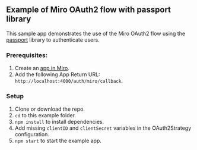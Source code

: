 ## Example of Miro OAuth2 flow with passport library

This sample app demonstrates the use of the Miro OAuth2 flow using the [passport](https://www.passportjs.org) library to authenticate users.

### Prerequisites:

1. Create an [app in Miro](https://miro.com/app/settings/user-profile/apps).
2. Add the following App Return URL: `http://localhost:4000/auth/miro/callback`.

### Setup

1. Clone or download the repo.
2. `cd` to this example folder.
3. `npm install` to install dependencies.
4. Add missing `clientID` and `clientSecret` variables in the OAuth2Strategy configuration.
5. `npm start` to start the example app.
